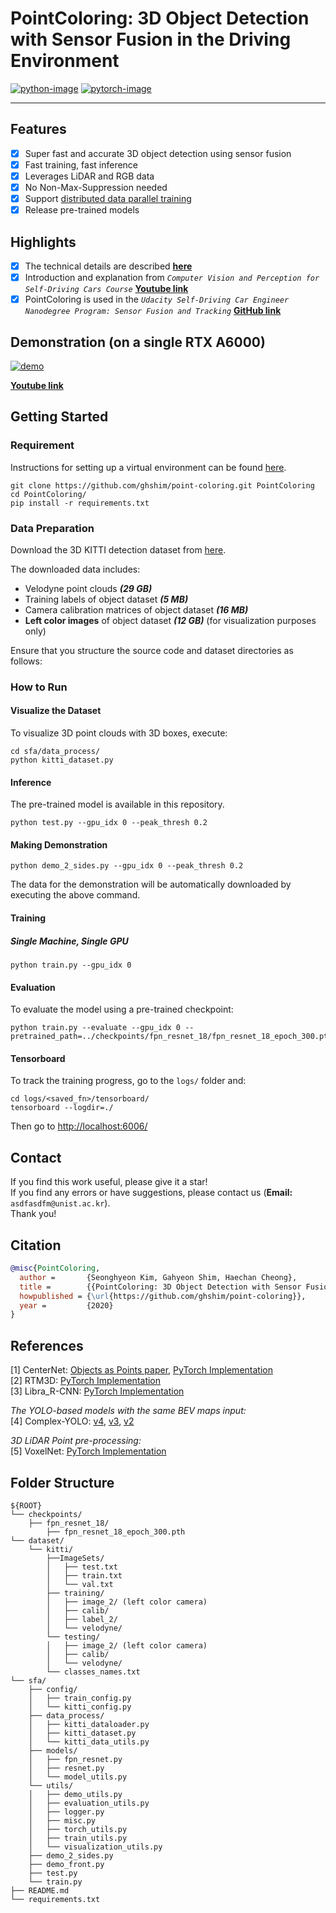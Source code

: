 
# PointColoring: 3D Object Detection with Sensor Fusion in the Driving Environment

[![python-image]][python-url]
[![pytorch-image]][pytorch-url]

---

## Features
- [x] Super fast and accurate 3D object detection using sensor fusion
- [x] Fast training, fast inference
- [x] Leverages LiDAR and RGB data
- [x] No Non-Max-Suppression needed
- [x] Support [distributed data parallel training](https://github.com/pytorch/examples/tree/master/distributed/ddp)
- [x] Release pre-trained models

## Highlights
- [x] The technical details are described **[here](./Technical_details.md)**
- [x] Introduction and explanation from _`Computer Vision and Perception for Self-Driving Cars Course`_ **[Youtube link](https://youtu.be/cPOtULagNnI?t=4858)**
- [x] PointColoring is used in the _`Udacity Self-Driving Car Engineer Nanodegree Program: Sensor Fusion and Tracking`_ **[GitHub link](https://github.com/udacity/nd013-c2-fusion-starter/tree/b1455b8ff433cb7f537d62e526209738293e7d8b)**

## Demonstration (on a single RTX A6000)

[![demo](http://img.youtube.com/vi/FI8mJIXkgX4/0.jpg)](http://www.youtube.com/watch?v=FI8mJIXkgX4)

**[Youtube link](https://youtu.be/FI8mJIXkgX4)**

## Getting Started

### Requirement

Instructions for setting up a virtual environment can be found [here](https://github.com/maudzung/virtual_environment_python3).

```shell
git clone https://github.com/ghshim/point-coloring.git PointColoring
cd PointColoring/
pip install -r requirements.txt
```

### Data Preparation

Download the 3D KITTI detection dataset from [here](http://www.cvlibs.net/datasets/kitti/eval_object.php?obj_benchmark=3d).

The downloaded data includes:

- Velodyne point clouds _**(29 GB)**_
- Training labels of object dataset _**(5 MB)**_
- Camera calibration matrices of object dataset _**(16 MB)**_
- **Left color images** of object dataset _**(12 GB)**_ (for visualization purposes only)

Ensure that you structure the source code and dataset directories as follows:

### How to Run

#### Visualize the Dataset

To visualize 3D point clouds with 3D boxes, execute:

```shell
cd sfa/data_process/
python kitti_dataset.py
```

#### Inference

The pre-trained model is available in this repository.

```shell
python test.py --gpu_idx 0 --peak_thresh 0.2
```

#### Making Demonstration

```shell
python demo_2_sides.py --gpu_idx 0 --peak_thresh 0.2
```

The data for the demonstration will be automatically downloaded by executing the above command.

#### Training

##### Single Machine, Single GPU

```shell
python train.py --gpu_idx 0
```

#### Evaluation

To evaluate the model using a pre-trained checkpoint:

```shell
python train.py --evaluate --gpu_idx 0 --pretrained_path=../checkpoints/fpn_resnet_18/fpn_resnet_18_epoch_300.pth
```

#### Tensorboard

To track the training progress, go to the `logs/` folder and:

```shell
cd logs/<saved_fn>/tensorboard/
tensorboard --logdir=./
```

Then go to [http://localhost:6006/](http://localhost:6006/)

## Contact

If you find this work useful, please give it a star! <br>
If you find any errors or have suggestions, please contact us (**Email:** `asdfasdfm@unist.ac.kr`). <br>
Thank you!

## Citation

```bibtex
@misc{PointColoring,
  author =       {Seonghyeon Kim, Gahyeon Shim, Haechan Cheong},
  title =        {{PointColoring: 3D Object Detection with Sensor Fusion in the Driving Environment}},
  howpublished = {\url{https://github.com/ghshim/point-coloring}},
  year =         {2020}
}
```

## References

[1] CenterNet: [Objects as Points paper](https://arxiv.org/abs/1904.07850), [PyTorch Implementation](https://github.com/xingyizhou/CenterNet) <br>
[2] RTM3D: [PyTorch Implementation](https://github.com/maudzung/RTM3D) <br>
[3] Libra_R-CNN: [PyTorch Implementation](https://github.com/OceanPang/Libra_R-CNN)

_The YOLO-based models with the same BEV maps input:_ <br>
[4] Complex-YOLO: [v4](https://github.com/maudzung/Complex-YOLOv4-Pytorch), [v3](https://github.com/ghimiredhikura/Complex-YOLOv3), [v2](https://github.com/AI-liu/Complex-YOLO)

*3D LiDAR Point pre-processing:* <br>
[5] VoxelNet: [PyTorch Implementation](https://github.com/skyhehe123/VoxelNet-pytorch)

## Folder Structure

```
${ROOT}
└── checkpoints/
    ├── fpn_resnet_18/    
        ├── fpn_resnet_18_epoch_300.pth
└── dataset/    
    └── kitti/
        ├──ImageSets/
        │   ├── test.txt
        │   ├── train.txt
        │   └── val.txt
        ├── training/
        │   ├── image_2/ (left color camera)
        │   ├── calib/
        │   ├── label_2/
        │   └── velodyne/
        └── testing/  
        │   ├── image_2/ (left color camera)
        │   ├── calib/
        │   └── velodyne/
        └── classes_names.txt
└── sfa/
    ├── config/
    │   ├── train_config.py
    │   └── kitti_config.py
    ├── data_process/
    │   ├── kitti_dataloader.py
    │   ├── kitti_dataset.py
    │   └── kitti_data_utils.py
    ├── models/
    │   ├── fpn_resnet.py
    │   ├── resnet.py
    │   └── model_utils.py
    └── utils/
    │   ├── demo_utils.py
    │   ├── evaluation_utils.py
    │   ├── logger.py
    │   ├── misc.py
    │   ├── torch_utils.py
    │   ├── train_utils.py
    │   └── visualization_utils.py
    ├── demo_2_sides.py
    ├── demo_front.py
    ├── test.py
    └── train.py
├── README.md 
└── requirements.txt
```

[python-image]: https://img.shields.io/badge/Python-3.6-ff69b4.svg
[python-url]: https://www.python.org/
[pytorch-image]: https://img.shields.io/badge/PyTorch-1.5-2BAF2B.svg
[pytorch-url]: https://pytorch.org/
```
